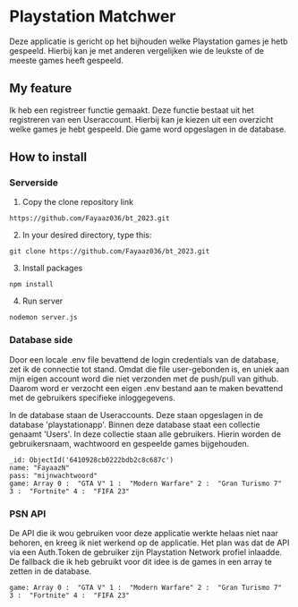 # Playstation Matchwer
Deze applicatie is gericht op het bijhouden welke Playstation games je hetb gespeeld. Hierbij kan 
je met anderen vergelijken wie de leukste of de meeste games heeft gespeeld. 

## My feature
Ik heb een registreer functie gemaakt. Deze functie bestaat uit het registreren van een Useraccount. Hierbij kan je kiezen uit een overzicht welke games je hebt gespeeld. 
Die game word opgeslagen in de database. 

## How to install

### Serverside
1. Copy the clone repository link
```
https://github.com/Fayaaz036/bt_2023.git
```
2. In your desired directory, type this:
```console
git clone https://github.com/Fayaaz036/bt_2023.git
```
3. Install packages
```console
npm install
```
4. Run server
```console
nodemon server.js
```
### Database side
Door een locale .env file bevattend de login credentials van de database, zet ik de connectie tot stand. Omdat die file user-gebonden is, en uniek aan mijn eigen account word die niet verzonden met de push/pull van github. Daarom word er verzocht een eigen .env bestand aan te maken bevattend met de gebruikers specifieke inloggegevens. 

In de database staan de Useraccounts. Deze staan opgeslagen in de database 'playstationapp'. Binnen deze database staat een collectie genaamt 'Users'. 
In deze collectie staan alle gebruikers. Hierin worden de gebruikersnaam, wachtwoord en gespeelde games bijgehouden. 


```console
_id: ObjectId('6410928cb0222bdb2c8c687c')
name: "FayaazN"
pass: "mijnwachtwoord"
game: Array 0 :  "GTA V" 1 :  "Modern Warfare" 2 :  "Gran Turismo 7" 
3 :  "Fortnite" 4 :  "FIFA 23"

```
### PSN API
De API die ik wou gebruiken voor deze applicatie werkte helaas niet naar behoren, en kreeg ik niet werkend op de applicatie. Het plan was dat de API via een Auth.Token de gebruiker zijn Playstation Network profiel inlaadde. De fallback die ik heb 
gebruikt voor dit idee is de games in een array te zetten in de database.
```console
game: Array 0 :  "GTA V" 1 :  "Modern Warfare" 2 :  "Gran Turismo 7"
3 :  "Fortnite" 4 :  "FIFA 23"
```